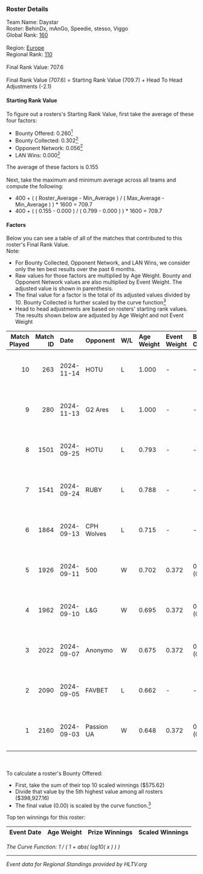 ### Roster Details<br />
Team Name: Daystar<br />
Roster: BehinDx, mAnGo, Speedie, stesso, Viggo<br />
Global Rank: [160](../../standings_global_2024_11_25.md)<br />
<br />
Region: [Europe]( ../../standings_europe_2024_11_25.md)<br />
Regional Rank: [110]( ../../standings_europe_2024_11_25.md)<br />
<br />
Final Rank Value:  707.6<br />
<br />
Final Rank Value (707.6) = Starting Rank Value (709.7) + Head To Head Adjustments (-2.1)<br />

#### Starting Rank Value<br />
To figure out a rosters's Starting Rank Value, first take the average of these four factors:<br />
- Bounty Offered: 0.260[<sup>1</sup>](#table2)
- Bounty Collected: 0.302[<sup>2</sup>](#table1)
- Opponent Network: 0.056[<sup>2</sup>](#table1)
- LAN Wins: 0.000[<sup>2</sup>](#table1)

The average of these factors is 0.155<br />
<br />
Next, take the maximum and minimum average across all teams and compute the following:<br />
- 400 + ( ( Roster_Average - Min_Average ) / ( Max_Average - Min_Average ) ) * 1600 = 709.7
- 400 + ( ( 0.155 - 0.000 ) / ( 0.799 - 0.000 ) ) * 1600 = 709.7


#### Factors<br />
Below you can see a table of all of the matches that contributed to this roster's Final Rank Value.<br />
Note:<br />

- For Bounty Collected, Opponent Network, and LAN Wins, we consider only the ten best results over the past 6 months.
- Raw values for those factors are multiplied by Age Weight. Bounty and Opponent Network values are also multiplied by Event Weight. The adjusted value is shown in parenthesis.
- The final value for a factor is the total of its adjusted values divided by 10. Bounty Collected is further scaled by the curve function[<sup>3</sup>](#curveFunction)
- Head to head adjustments are based on rosters' starting rank values. The results shown below are adjusted by Age Weight and not Event Weight
<span id="table1"></span><br />


| Match Played | Match ID | Date       | Opponent   | W/L | Age Weight | Event Weight | Bounty Collected | Opponent Network | LAN Wins  | H2H Adj. | Roster                                  |
| -: | -: | :- | :- | :- | :- | :- | :- | :- | :- | -: | :- |
|           10 |      263 | 2024-11-14 | HOTU       | L   | 1.000      | -            | -                | -                | -         |   -10.10 | BehinDx, mAnGo, Speedie, stesso, Viggo  |
|            9 |      280 | 2024-11-13 | G2 Ares    | L   | 1.000      | -            | -                | -                | -         |   -18.09 | BehinDx, mAnGo, Speedie, stesso, Viggo  |
|            8 |     1501 | 2024-09-25 | HOTU       | L   | 0.793      | -            | -                | -                | -         |   -10.03 | BehinDx, bekker, Speedie, stesso, Viggo |
|            7 |     1541 | 2024-09-24 | RUBY       | L   | 0.788      | -            | -                | -                | -         |   -10.68 | BehinDx, bekker, Speedie, stesso, Viggo |
|            6 |     1864 | 2024-09-13 | CPH Wolves | L   | 0.715      | -            | -                | -                | -         |    -8.14 | BehinDx, bekker, Speedie, stesso, Viggo |
|            5 |     1926 | 2024-09-11 | 500        | W   | 0.702      | 0.372        | 0.024 (0.006)    | 0.614 (0.160)    | 0 (0.000) |    16.26 | BehinDx, bekker, Speedie, stesso, Viggo |
|            4 |     1962 | 2024-09-10 | L&G        | W   | 0.695      | 0.372        | 0.028 (0.007)    | 0.444 (0.115)    | 0 (0.000) |    12.54 | BehinDx, bekker, Speedie, stesso, Viggo |
|            3 |     2022 | 2024-09-07 | Anonymo    | W   | 0.675      | 0.372        | 0.043 (0.011)    | 0.185 (0.046)    | 0 (0.000) |    12.75 | BehinDx, bekker, Speedie, stesso, Viggo |
|            2 |     2090 | 2024-09-05 | FAVBET     | L   | 0.662      | -            | -                | -                | -         |    -5.28 | BehinDx, bekker, Speedie, stesso, Viggo |
|            1 |     2160 | 2024-09-03 | Passion UA | W   | 0.648      | 0.372        | 0.103 (0.025)    | 1.000 (0.241)    | 0 (0.000) |    18.63 | BehinDx, bekker, Speedie, stesso, Viggo |

<br />
<span id="table2"></span><br />
To calculate a roster's Bounty Offered:<br />

- First, take the sum of their top 10 scaled winnings ($575.62)
- Divide that value by the 5th highest value among all rosters ($398,927.16)
- The final value (0.00) is scaled by the curve function.[<sup>3</sup>](#curveFunction)

Top ten winnings for this roster:<br />

| Event Date | Age Weight | Prize Winnings | Scaled Winnings |
| :- | -: | :- | :- |


<span id="curveFunction"></span>_The Curve Function: 1 / ( 1 + abs( log10( x ) ) )_<br />

---
_Event data for Regional Standings provided by HLTV.org_<br />
